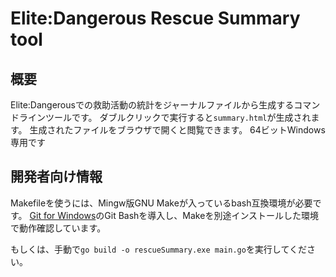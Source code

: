# Elite:Dangerous Rescue Summary tool

## 概要

Elite:Dangerousでの救助活動の統計をジャーナルファイルから生成するコマンドラインツールです。
ダブルクリックで実行すると`summary.html`が生成されます。
生成されたファイルをブラウザで開くと閲覧できます。
64ビットWindows専用です


## 開発者向け情報

Makefileを使うには、Mingw版GNU Makeが入っているbash互換環境が必要です。
[Git for Windows](https://git-scm.com/download/win)のGit Bashを導入し、Makeを別途インストールした環境で動作確認しています。

もしくは、手動で`go build -o rescueSummary.exe main.go`を実行してください。

